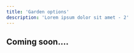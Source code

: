 ```yaml
---
title: 'Garden options'
description: 'Lorem ipsum dolor sit amet - 2'
---
```


## Coming soon....
